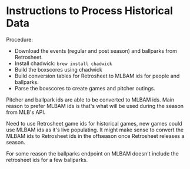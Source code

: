 # Instructions to Process Historical Data

Procedure:
 - Download the events (regular and post season) and ballparks from Retrosheet.
 - Install chadwick: `brew install chadwick`
 - Build the boxscores using chadwick
 - Build conversion tables for Retrosheet to MLBAM ids for people and ballparks.
 - Parse the boxscores to create games and pitcher outings.

Pitcher and ballpark ids are able to be converted to MLBAM ids.
Main reason to prefer MLBAM ids is that's what will be used during the season from MLB's API.

Need to use Retrosheet game ids for historical games, new games could use MLBAM ids as it's live populating.
It might make sense to convert the MLBAM ids to Retrosheet ids in the offseason once Retrosheet releases a season.

For some reason the ballparks endpoint on MLBAM doesn't include the retrosheet ids for a few ballparks.
